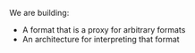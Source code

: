We are building:

- A format that is a proxy for arbitrary formats
- An architecture for interpreting that format